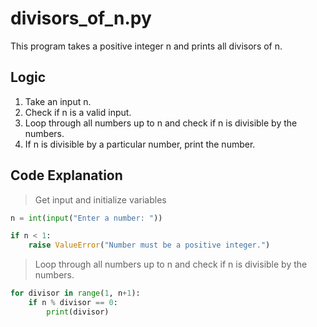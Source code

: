 # divisors_of_n.py

This program takes a positive integer n and prints all divisors of n.

## Logic

1. Take an input n.
2. Check if n is a valid input.
3. Loop through all numbers up to n and check if n is divisible by the numbers.
4. If n is divisible by a particular number, print the number.

## Code Explanation

> Get input and initialize variables

```python
n = int(input("Enter a number: "))

if n < 1:
    raise ValueError("Number must be a positive integer.")
```

> Loop through all numbers up to n and check if n is divisible by the numbers.

```python
for divisor in range(1, n+1):
    if n % divisor == 0:
        print(divisor)
```
